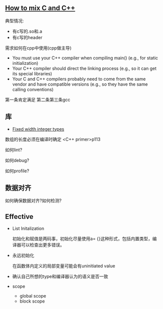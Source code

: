 ## [How to mix C and C++](https://isocpp.org/wiki/faq/mixing-c-and-cpp)

典型情况:

* 有c写的.so和.a
* 有c写的header

需求如何在cpp中使用(cpp做主导)


* You must use your C++ compiler when compiling main() (e.g., for static initialization)
* Your C++ compiler should direct the linking process (e.g., so it can get its special libraries)
* Your C and C++ compilers probably need to come from the same vendor and have compatible versions (e.g., so they have the same calling conventions)

第一条肯定满足
第二条第三条gcc

## 库

- [Fixed width integer types](http://en.cppreference.com/w/cpp/header/cstdint)

数组的长度必须在编译时确定     <C++ primer>p113

如何lint?

如何debug?

如何profile?



## 数据对齐

如何确保数据对齐?如何检测?

## Effective 

- List Initalization

  初始化和赋值是两码事，初始化尽量使用a= {}这种形式，包括内置类型，编译器可以检查出更多错误。

- 永远初始化

  在函数体内定义的局部变量可能会有uninitiated value

- 确认自己所想的type和编译器认为的语义是否一致

- scope

  - global scope
  - block scope

